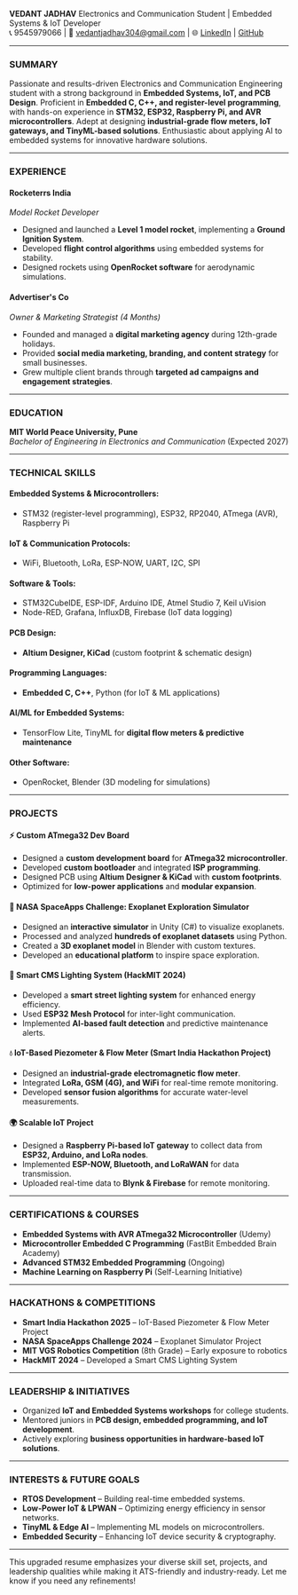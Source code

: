 **VEDANT JADHAV**
Electronics and Communication Student | Embedded Systems & IoT Developer\
📞 9545979066 | 📧 [vedantjadhav304@gmail.com](mailto\:vedantjadhav304@gmail.com) | 🌐 [LinkedIn](https://www.linkedin.com/in/vedant-jadhav-912a8b260/) | [GitHub](https://github.com/vedantjadhav304)

---

### **SUMMARY**

Passionate and results-driven Electronics and Communication Engineering student with a strong background in **Embedded Systems, IoT, and PCB Design**. Proficient in **Embedded C, C++, and register-level programming**, with hands-on experience in **STM32, ESP32, Raspberry Pi, and AVR microcontrollers**. Adept at designing **industrial-grade flow meters, IoT gateways, and TinyML-based solutions**. Enthusiastic about applying AI to embedded systems for innovative hardware solutions.

---

### **EXPERIENCE**

#### **Rocketerrs India**

*Model Rocket Developer*

- Designed and launched a **Level 1 model rocket**, implementing a **Ground Ignition System**.
- Developed **flight control algorithms** using embedded systems for stability.
- Designed rockets using **OpenRocket software** for aerodynamic simulations.

#### **Advertiser's Co**

*Owner & Marketing Strategist (4 Months)*

- Founded and managed a **digital marketing agency** during 12th-grade holidays.
- Provided **social media marketing, branding, and content strategy** for small businesses.
- Grew multiple client brands through **targeted ad campaigns and engagement strategies**.

---

### **EDUCATION**

**MIT World Peace University, Pune**\
*Bachelor of Engineering in Electronics and Communication* (Expected 2027)

---

### **TECHNICAL SKILLS**

#### **Embedded Systems & Microcontrollers:**

- STM32 (register-level programming), ESP32, RP2040, ATmega (AVR), Raspberry Pi

#### **IoT & Communication Protocols:**

- WiFi, Bluetooth, LoRa, ESP-NOW, UART, I2C, SPI

#### **Software & Tools:**

- STM32CubeIDE, ESP-IDF, Arduino IDE, Atmel Studio 7, Keil uVision
- Node-RED, Grafana, InfluxDB, Firebase (IoT data logging)

#### **PCB Design:**

- **Altium Designer, KiCad** (custom footprint & schematic design)

#### **Programming Languages:**

- **Embedded C, C++**, Python (for IoT & ML applications)

#### **AI/ML for Embedded Systems:**

- TensorFlow Lite, TinyML for **digital flow meters & predictive maintenance**

#### **Other Software:**

- OpenRocket, Blender (3D modeling for simulations)

---

### **PROJECTS**

#### **⚡ Custom ATmega32 Dev Board**
- Designed a **custom development board** for **ATmega32 microcontroller**.
- Developed **custom bootloader** and integrated **ISP programming**.
- Designed PCB using **Altium Designer & KiCad** with **custom footprints**.
- Optimized for **low-power applications** and **modular expansion**.

#### **🚀 NASA SpaceApps Challenge: Exoplanet Exploration Simulator**

- Designed an **interactive simulator** in Unity (C#) to visualize exoplanets.
- Processed and analyzed **hundreds of exoplanet datasets** using Python.
- Created a **3D exoplanet model** in Blender with custom textures.
- Developed an **educational platform** to inspire space exploration.

#### **🔋 Smart CMS Lighting System (HackMIT 2024)**

- Developed a **smart street lighting system** for enhanced energy efficiency.
- Used **ESP32 Mesh Protocol** for inter-light communication.
- Implemented **AI-based fault detection** and predictive maintenance alerts.

#### **💧 IoT-Based Piezometer & Flow Meter (Smart India Hackathon Project)**

- Designed an **industrial-grade electromagnetic flow meter**.
- Integrated **LoRa, GSM (4G), and WiFi** for real-time remote monitoring.
- Developed **sensor fusion algorithms** for accurate water-level measurements.

#### **🌍 Scalable IoT Project**

- Designed a **Raspberry Pi-based IoT gateway** to collect data from **ESP32, Arduino, and LoRa nodes**.
- Implemented **ESP-NOW, Bluetooth, and LoRaWAN** for data transmission.
- Uploaded real-time data to **Blynk & Firebase** for remote monitoring.

---

### **CERTIFICATIONS & COURSES**

- **Embedded Systems with AVR ATmega32 Microcontroller** (Udemy)
- **Microcontroller Embedded C Programming** (FastBit Embedded Brain Academy)
- **Advanced STM32 Embedded Programming** (Ongoing)
- **Machine Learning on Raspberry Pi** (Self-Learning Initiative)

---

### **HACKATHONS & COMPETITIONS**

- **Smart India Hackathon 2025** – IoT-Based Piezometer & Flow Meter Project
- **NASA SpaceApps Challenge 2024** – Exoplanet Simulator Project
- **MIT VGS Robotics Competition** (8th Grade) – Early exposure to robotics
- **HackMIT 2024** – Developed a Smart CMS Lighting System

---

### **LEADERSHIP & INITIATIVES**

- Organized **IoT and Embedded Systems workshops** for college students.
- Mentored juniors in **PCB design, embedded programming, and IoT development**.
- Actively exploring **business opportunities in hardware-based IoT solutions**.

---

### **INTERESTS & FUTURE GOALS**

- **RTOS Development** – Building real-time embedded systems.
- **Low-Power IoT & LPWAN** – Optimizing energy efficiency in sensor networks.
- **TinyML & Edge AI** – Implementing ML models on microcontrollers.
- **Embedded Security** – Enhancing IoT device security & cryptography.

---

This upgraded resume emphasizes your diverse skill set, projects, and leadership qualities while making it ATS-friendly and industry-ready. Let me know if you need any refinements!

